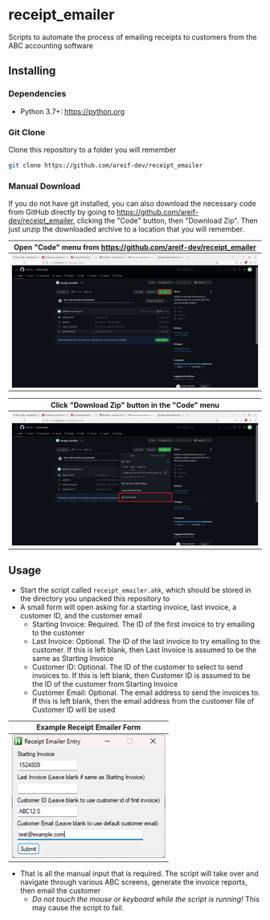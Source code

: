 # receipt_emailer
Scripts to automate the process of emailing receipts to customers from the ABC accounting software

## Installing 

### Dependencies

- Python 3.7+: https://python.org

### Git Clone

Clone this repository to a folder you will remember

```bash
git clone https://github.com/areif-dev/receipt_emailer
```

### Manual Download

If you do not have git installed, you can also download the necessary code from GitHub directly by going to https://github.com/areif-dev/receipt_emailer, clicking the "Code" button, then "Download Zip". Then just unzip the downloaded archive to a location that you will remember. 

| Open "Code" menu from https://github.com/areif-dev/receipt_emailer |
| :----------------------------------------------------------------: |
|       ![click_the_code_button](/screenshots/github_01.png)         |

| Click "Download Zip" button in the "Code" menu |
| :--------------------------------------------: |
| ![click_the_download_button](/screenshots/github_02.png) | 

## Usage

- Start the script called `receipt_emailer.ahk`, which should be stored in the directory you unpacked this repository to
- A small form will open asking for a starting invoice, last invoice, a customer ID, and the customer email
  - Starting Invoice: Required. The ID of the first invoice to try emailing to the customer
  - Last Invoice: Optional. The ID of the last invoice to try emailing to the customer. If this is left blank, then Last Invoice is assumed to be the same as Starting Invoice
  - Customer ID: Optional. The ID of the customer to select to send invoices to. If this is left blank, then Customer ID is assumed to be the ID of the customer from Starting Invoice
  - Customer Email: Optional. The email address to send the invoices to. If this is left blank, then the email address from the customer file of Customer ID will be used

| Example Receipt Emailer Form |
| :--------------------------: |
| ![example_receipt_emailer_run](/screenshots/receipt_emailer_example.png) |

- That is all the manual input that is required. The script will take over and navigate through various ABC screens, generate the invoice reports, then email the customer
  - *_Do not touch the mouse or keyboard while the script is running!_* This may cause the script to fail.
